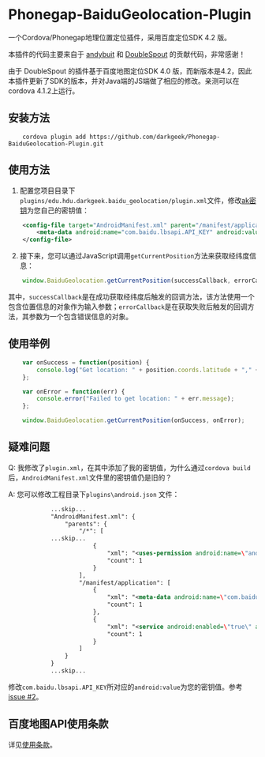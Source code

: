 Phonegap-BaiduGeolocation-Plugin
================================

一个Cordova/Phonegap地理位置定位插件，采用百度定位SDK 4.2 版。

本插件的代码主要来自于 [andybuit](https://github.com/andybuit/phonegap-baidu-location) 和 [DoubleSpout](https://github.com/DoubleSpout/phonegap_baidu_sdk_location) 的贡献代码，非常感谢！

由于 DoubleSpout 的插件基于百度地图定位SDK 4.0 版，而新版本是4.2，因此本插件更新了SDK的版本，并对Java端的JS端做了相应的修改。亲测可以在cordova 4.1.2上运行。

## 安装方法

```
    cordova plugin add https://github.com/darkgeek/Phonegap-BaiduGeolocation-Plugin.git
```

## 使用方法

1) 配置您项目目录下`plugins/edu.hdu.darkgeek.baidu_geolocation/plugin.xml`文件，修改[ak密钥](http://lbsyun.baidu.com/apiconsole/key?application=key)为您自己的密钥值：

```xml
    <config-file target="AndroidManifest.xml" parent="/manifest/application">
        <meta-data android:name="com.baidu.lbsapi.API_KEY" android:value="您的密钥" />
    </config-file>
```

2) 接下来，您可以通过JavaScript调用`getCurrentPosition`方法来获取经纬度信息：

``` javascript
    window.BaiduGeolocation.getCurrentPosition(successCallback, errorCallback);
```

其中，`successCallback`是在成功获取经纬度后触发的回调方法，该方法使用一个包含位置信息的对象作为输入参数；`errorCallback`是在获取失败后触发的回调方法，其参数为一个包含错误信息的对象。

## 使用举例

```javascript
    var onSuccess = function(position) {
        console.log("Get location: " + position.coords.latitude + "," + position.coords.longitude);
    };

    var onError = function(err) {
        console.error("Failed to get location: " + err.message);
    };

    window.BaiduGeolocation.getCurrentPosition(onSuccess, onError);
```

## 疑难问题

Q: 我修改了`plugin.xml`，在其中添加了我的密钥值，为什么通过`cordova build`后，`AndroidManifest.xml`文件里的密钥值仍是旧的？

A: 您可以修改工程目录下`plugins\android.json` 文件：

```xml
            ...skip...
            "AndroidManifest.xml": {
                "parents": {
                    "/*": [
            ...skip...
                        {
                            "xml": "<uses-permission android:name=\"android.permission.READ_LOGS\" />",
                            "count": 1
                        }
                    ],
                    "/manifest/application": [
                        {
                            "xml": "<meta-data android:name=\"com.baidu.lbsapi.API_KEY\" android:value=\"keys\" />",
                            "count": 1
                        },
                        {
                            "xml": "<service android:enabled=\"true\" android:name=\"com.baidu.location.f\" android:process=\":remote\"></service>",
                            "count": 1
                        }
                    ]
                }
            }
            ...skip...
```

修改`com.baidu.lbsapi.API_KEY`所对应的`android:value`为您的密钥值。参考 [issue #2](../../issues/2)。
 

## 百度地图API使用条款

详见[使用条款](http://developer.baidu.com/map/index.php?title=open/law)。
